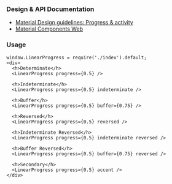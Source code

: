 ### Design & API Documentation

- [Material Design guidelines: Progress & activity](https://material.io/guidelines/components/progress-activity.html)
- [Material Components Web](https://material.io/components/web/catalog/linear-progress/)

### Usage

```
window.LinearProgress = require('./index').default;
<div>
  <h>Determinate</h>
  <LinearProgress progress={0.5} />

  <h>Indeterminate</h>
  <LinearProgress progress={0.5} indeterminate />

  <h>Buffer</h>
  <LinearProgress progress={0.5} buffer={0.75} />

  <h>Reversed</h>
  <LinearProgress progress={0.5} reversed />

  <h>Indeterminate Reversed</h>
  <LinearProgress progress={0.5} indeterminate reversed />

  <h>Buffer Reversed</h>
  <LinearProgress progress={0.5} buffer={0.75} reversed />

  <h>Secondary</h>
  <LinearProgress progress={0.5} accent />
</div>
```